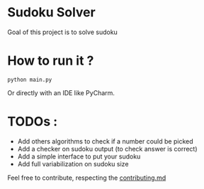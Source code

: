 # Sudoku Solver

Goal of this project is to solve sudoku  


# How to run it ?

    python main.py
    

Or directly with an IDE like PyCharm.  
      
    
# TODOs :

- Add others algorithms to check if a number could be picked 
- Add a checker on sudoku output (to check answer is correct)
- Add a simple interface to put your sudoku 
- Add full variabilization on sudoku size



Feel free to contribute, respecting the [contributing.md](https://github.com/Jsnarf/sudoku-solver/blob/master/CONTRIBUTING.md)
